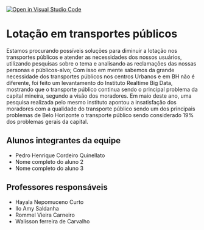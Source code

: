 [![Open in Visual Studio Code](https://classroom.github.com/assets/open-in-vscode-2e0aaae1b6195c2367325f4f02e2d04e9abb55f0b24a779b69b11b9e10269abc.svg)](https://classroom.github.com/online_ide?assignment_repo_id=15990049&assignment_repo_type=AssignmentRepo)
# Lotação em transportes públicos 

Estamos procurando possíveis soluções para diminuir a lotação nos transportes públicos e atender as necessidades dos nossos usuários, utilizando pesquisas sobre o tema e analisando as reclamações das nossas personas e públicos-alvo; Com isso em mente sabemos da grande necessidade dos transportes públicos nos centros Urbanos e em BH não é diferente, foi feito um levantamento do Instituto Realtime Big Data, mostrando que o transporte público continua sendo o principal problema da capital mineira, segundo a visão dos moradores. Em maio deste ano, uma pesquisa realizada pelo mesmo instituto apontou a insatisfação dos moradores com a qualidade do transporte público sendo um dos principais problemas de Belo Horizonte o transporte público sendo considerado 19% dos problemas gerais da capital.

## Alunos integrantes da equipe

* Pedro Henrique Cordeiro Quinellato
* Nome completo do aluno 2
* Nome completo do aluno 3

## Professores responsáveis

* Hayala Nepomuceno Curto
* Ilo Amy Saldanha
* Rommel Vieira Carneiro
* Walisson ferreira de Carvalho
 